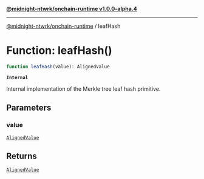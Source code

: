 [**@midnight-ntwrk/onchain-runtime v1.0.0-alpha.4**](../README.md)

***

[@midnight-ntwrk/onchain-runtime](../globals.md) / leafHash

# Function: leafHash()

```ts
function leafHash(value): AlignedValue
```

**`Internal`**

Internal implementation of the Merkle tree leaf hash primitive.

## Parameters

### value

[`AlignedValue`](../type-aliases/AlignedValue.md)

## Returns

[`AlignedValue`](../type-aliases/AlignedValue.md)
